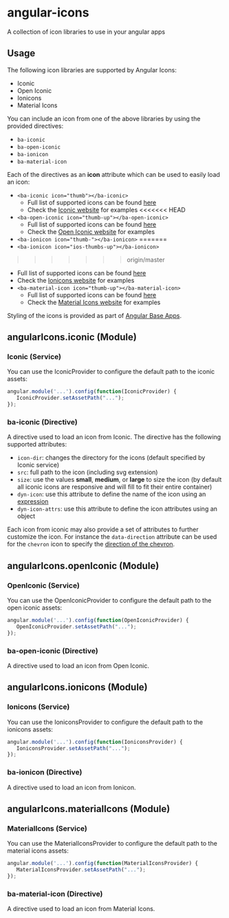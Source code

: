 # angular-icons
A collection of icon libraries to use in your angular apps

## Usage
The following icon libraries are supported by Angular Icons:
- Iconic
- Open Iconic
- Ionicons
- Material Icons

You can include an icon from one of the above libraries by using the provided directives:
- `ba-iconic`
- `ba-open-iconic`
- `ba-ionicon`
- `ba-material-icon`

Each of the directives as an **icon** attribute which can be used to easily load an icon:
- `<ba-iconic icon="thumb"></ba-iconic>`
  - Full list of supported icons can be found [here](https://github.com/base-apps/angular-icons/tree/master/dist/icons/iconic)
  - Check the [Iconic website](https://useiconic.com/icons) for examples
<<<<<<< HEAD
- `<ba-open-iconic icon="thumb-up"></ba-open-iconic>`
  - Full list of supported icons can be found [here](https://github.com/base-apps/angular-icons/tree/master/dist/icons/open-iconic)
  - Check the [Open Iconic website](https://useiconic.com/open) for examples
- `<ba-ionicon icon="thumb-"></ba-ionicon>`
=======
- `<ba-ionicon icon="ios-thumbs-up"></ba-ionicon>`
>>>>>>> origin/master
  - Full list of supported icons can be found [here](https://github.com/base-apps/angular-icons/tree/master/dist/icons/ionicons)
  - Check the [Ionicons website](http://ionicons.com/) for examples
- `<ba-material-icon icon="thumb-up"></ba-material-icon>`
  - Full list of supported icons can be found [here](https://github.com/base-apps/angular-icons/tree/master/dist/icons/material-icons)
  - Check the [Material Icons website](https://design.google.com/icons/) for examples

Styling of the icons is provided as part of [Angular Base Apps](https://base-apps.github.io/angular-base-apps/#!/icon).

## angularIcons.iconic (Module)

### Iconic (Service)

You can use the IconicProvider to configure the default path to the iconic assets:
```javascript
angular.module('...').config(function(IconicProvider) {
   IconicProvider.setAssetPath("...");
});
```

### ba-iconic (Directive)

A directive used to load an icon from Iconic.  The directive has the following supported attributes:
- `icon-dir`: changes the directory for the icons (default specified by Iconic service)
- `src`: full path to the icon (including svg extension)
- `size`: use the values **small**, **medium**, or **large** to size the icon (by default all iconic icons are responsive and will fill to fit their entire container)
- `dyn-icon`: use this attribute to define the name of the icon using an [expression](https://docs.angularjs.org/guide/expression)
- `dyn-icon-attrs`: use this attribute to define the icon attributes using an object

Each icon from iconic may also provide a set of attributes to further customize the icon.  For instance the `data-direction` attribute can be used for the `chevron` icon to specify the [direction of the chevron](https://useiconic.com/icons/chevron).

## angularIcons.openIconic (Module)

### OpenIconic (Service)

You can use the OpenIconicProvider to configure the default path to the open iconic assets:
```javascript
angular.module('...').config(function(OpenIconicProvider) {
   OpenIconicProvider.setAssetPath("...");
});
```

### ba-open-iconic (Directive)

A directive used to load an icon from Open Iconic.

## angularIcons.ionicons (Module)

### Ionicons (Service)

You can use the IoniconsProvider to configure the default path to the ionicons assets:
```javascript
angular.module('...').config(function(IoniconsProvider) {
   IoniconsProvider.setAssetPath("...");
});
```

### ba-ionicon (Directive)

A directive used to load an icon from Ionicon.

## angularIcons.materialIcons (Module)

### MaterialIcons (Service)

You can use the MaterialIconsProvider to configure the default path to the material icons assets:
```javascript
angular.module('...').config(function(MaterialIconsProvider) {
   MaterialIconsProvider.setAssetPath("...");
});
```

### ba-material-icon (Directive)

A directive used to load an icon from Material Icons.

